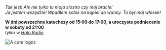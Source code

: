 
*Tak jest! Ale nie tylko tu moja siostro czy mój bracie! 
\
Ja jestem wszędzie! Wpadłem sobie na kąpiel do wanny. To był mój włosek!*


**W dni powszechne katechezy od 15:00 do 17:00, a uroczyste podniecenie w soboty od 21:00**
\
*tylko w [Halo Radio](http://halo.radio)*

![A cute logos](img/logos.png#center)

